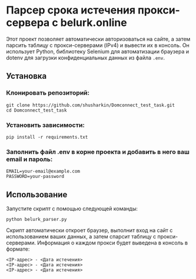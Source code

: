 # Парсер срока истечения прокси-сервера с belurk.online

Этот проект позволяет автоматически авторизоваться на сайте, а затем парсить таблицу с прокси-серверами (IPv4) и вывести их в консоль. Он использует Python, библиотеку Selenium для автоматизации браузера и dotenv для загрузки конфиденциальных данных из файла `.env`.

## Установка
### Клонировать репозиторий:
```
git clone https://github.com/shusharkin/Domconnect_test_task.git
cd Domconnect_test_task
```
### Установить зависимости:
```
pip install -r requirements.txt
```
### Заполнить файл .env в корне проекта и добавить в него ваш email и пароль:
```
EMAIL=your-email@example.com
PASSWORD=your-password
```
## Использование
Запустите скрипт с помощью следующей команды:
```
python belurk_parser.py
```
Скрипт автоматически откроет браузер, выполнит вход на сайт с использованием ваших данных, а затем спарсит таблицу с прокси-серверами. Информация о каждом прокси будет выведена в консоль в формате:
```
<IP-адрес> - <Дата истечения>
<IP-адрес> - <Дата истечения>
<IP-адрес> - <Дата истечения>
```
